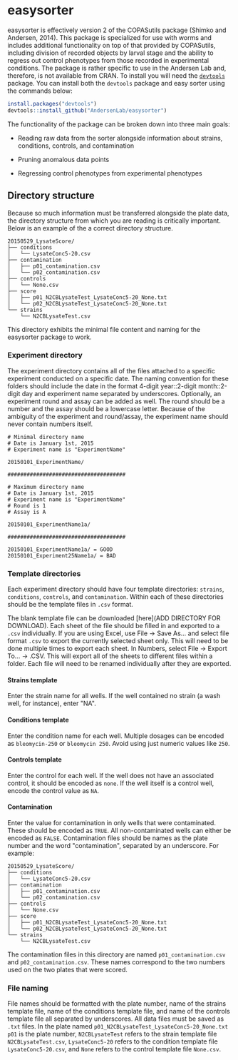 # easysorter

easysorter is effectively version 2 of the COPASutils package (Shimko and Andersen, 2014). This package is specialized for use with worms and includes additional functionality on top of that provided by COPASutils, including division of recorded objects by larval stage and the ability to regress out control phenotypes from those recorded in experimental conditions. The package is rather specific to use in the Andersen Lab and, therefore, is not available from CRAN. To install you will need the [`devtools`](https://github.com/hadley/devtools) package. You can install both the `devtools` package and easy sorter using the commands below:

```r
install.packages("devtools")
devtools::install_github("AndersenLab/easysorter")
```

The functionality of the package can be broken down into three main goals:

+ Reading raw data from the sorter alongside information about strains, conditions, controls, and contamination

+ Pruning anomalous data points

+ Regressing control phenotypes from experimental phenotypes

## Directory structure

Because so much information must be transferred alongside the plate data, the directory structure from which you are reading is critically important. Below is an example of the a correct directory structure.

```
20150529_LysateScore/
├── conditions
│   └── LysateConc5-20.csv
├── contamination
│   ├── p01_contamination.csv
│   └── p02_contamination.csv
├── controls
│   └── None.csv
├── score
│   ├── p01_N2CBLysateTest_LysateConc5-20_None.txt
│   └── p02_N2CBLysateTest_LysateConc5-20_None.txt
└── strains
    └── N2CBLysateTest.csv
```

This directory exhibits the minimal file content and naming for the easysorter package to work.

### Experiment directory

The experiment directory contains all of the files attached to a specific experiment conducted on a specific date. The naming convention for these folders should include the date in the format 4-digit year::2-digit month::2-digit day and experiment name separated by underscores. Optionally, an experiment round and assay can be added as well. The round should be a number and the assay should be a lowercase letter. Because of the ambiguity of the experiment and round/assay, the experiment name should never contain numbers itself.

```
# Minimal directory name
# Date is January 1st, 2015
# Experiment name is "ExperimentName"

20150101_ExperimentName/

#####################################

# Maximum directory name
# Date is January 1st, 2015
# Experiment name is "ExperimentName"
# Round is 1
# Assay is A

20150101_ExperimentName1a/

#####################################

20150101_ExperimentName1a/ = GOOD
20150101_Experiment25Name1a/ = BAD
```

### Template directories

Each experiment directory should have four template directories: `strains`, `conditions`, `controls`, and `contamination`. Within each of these directories should be the template files in `.csv` format.

The blank template file can be downloaded [here](ADD DIRECTORY FOR DOWNLOAD). Each sheet of the file should be filled in and exported to a `.csv` individually. If you are using Excel, use File -> Save As... and select file format `.csv` to export the currently selected sheet only. This will need to be done multiple times to export each sheet. In Numbers, select File -> Export To... -> .CSV. This will export all of the sheets to different files within a folder. Each file will need to be renamed individually after they are exported.

#### Strains template

Enter the strain name for all wells. If the well contained no strain (a wash well, for instance), enter "NA".

#### Conditions template

Enter the condition name for each well. Multiple dosages can be encoded as `bleomycin-250` or `bleomycin 250`. Avoid using just numeric values like `250`.

#### Controls template

Enter the control for each well. If the well does not have an associated control, it should be encoded as `none`. If the well itself is a control well, encode the control value as `NA`.

#### Contamination

Enter the value for contamination in only wells that were contaminated. These should be encoded as `TRUE`. All non-contaminated wells can either be encoded as `FALSE`. Contamination files should be names as the plate number and the word "contamination", separated by an underscore. For example:

```
20150529_LysateScore/
├── conditions
│   └── LysateConc5-20.csv
├── contamination
│   ├── p01_contamination.csv
│   └── p02_contamination.csv
├── controls
│   └── None.csv
├── score
│   ├── p01_N2CBLysateTest_LysateConc5-20_None.txt
│   └── p02_N2CBLysateTest_LysateConc5-20_None.txt
└── strains
    └── N2CBLysateTest.csv
```

The contamination files in this directory are named `p01_contamination.csv` and `p02_contamination.csv`. These names correspond to the two numbers used on the two plates that were scored.

### File naming

File names should be formatted with the plate number, name of the strains template file, name of the conditions template file, and name of the controls template file all separated by underscores. All data files must be saved as `.txt` files. In the plate named `p01_N2CBLysateTest_LysateConc5-20_None.txt` `p01` is the plate number, `N2CBLysateTest` refers to the strain template file `N2CBLysateTest.csv`, `LysateConc5-20` refers to the condition template file `LysateConc5-20.csv`, and `None` refers to the control template file `None.csv`.


